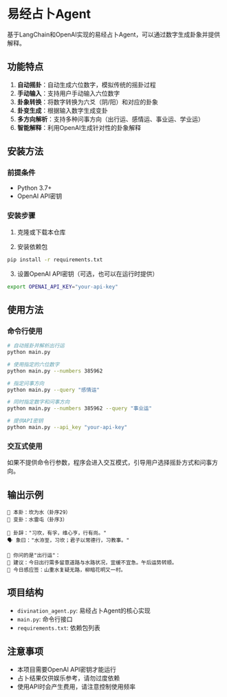 # 易经占卜Agent

基于LangChain和OpenAI实现的易经占卜Agent，可以通过数字生成卦象并提供解释。

## 功能特点

1. **自动摇卦**：自动生成六位数字，模拟传统的摇卦过程
2. **手动输入**：支持用户手动输入六位数字
3. **卦象转换**：将数字转换为六爻（阴/阳）和对应的卦象
4. **卦变生成**：根据输入数字生成变卦
5. **多方向解析**：支持多种问事方向（出行运、感情运、事业运、学业运）
6. **智能解释**：利用OpenAI生成针对性的卦象解释

## 安装方法

### 前提条件

- Python 3.7+
- OpenAI API密钥

### 安装步骤

1. 克隆或下载本仓库

2. 安装依赖包

```bash
pip install -r requirements.txt
```

3. 设置OpenAI API密钥（可选，也可以在运行时提供）

```bash
export OPENAI_API_KEY="your-api-key"
```

## 使用方法

### 命令行使用

```bash
# 自动摇卦并解析出行运
python main.py

# 使用指定的六位数字
python main.py --numbers 385962

# 指定问事方向
python main.py --query "感情运"

# 同时指定数字和问事方向
python main.py --numbers 385962 --query "事业运"

# 提供API密钥
python main.py --api_key "your-api-key"
```

### 交互式使用

如果不提供命令行参数，程序会进入交互模式，引导用户选择摇卦方式和问事方向。

## 输出示例

```
🔢 本卦：坎为水（卦序29）
🔁 变卦：水雷屯（卦序3）

📖 卦辞："习坎，有孚，维心亨，行有尚。"
🗣 象曰："水洊至，习坎；君子以常德行，习教事。"

🎯 你问的是"出行运"：
📌 建议：今日出行需多留意道路与水路状况，宜缓不宜急。午后运势转顺。
🪷 今日感应签：山重水复疑无路，柳暗花明又一村。
```

## 项目结构

- `divination_agent.py`: 易经占卜Agent的核心实现
- `main.py`: 命令行接口
- `requirements.txt`: 依赖包列表

## 注意事项

- 本项目需要OpenAI API密钥才能运行
- 占卜结果仅供娱乐参考，请勿过度依赖
- 使用API时会产生费用，请注意控制使用频率